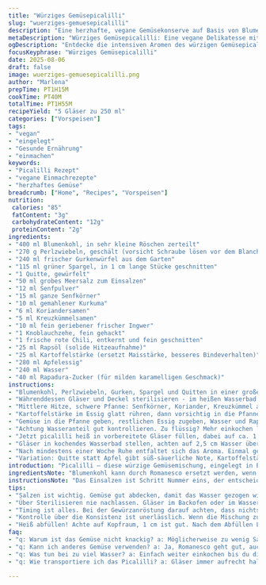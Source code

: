 ```yaml
---
title: "Würziges Gemüsepicalilli"
slug: "wuerziges-gemuesepicalilli"
description: "Eine herzhafte, vegane Gemüsekonserve auf Basis von Blumenkohl, grünem Spargel und Quitten, eingelegt in einer aromatischen Mischung aus Apfelessig und Gewürzen. Mit leicht veränderter Gewürzmischung und subtiler Schärfe durch frische Chili. Geeignet für Allergiker dank Verzicht auf Nüsse, Gluten und Milchprodukte."
metaDescription: "Würziges Gemüsepicalilli: Eine vegane Delikatesse mit Blumenkohl, Quitten und Gewürzen; perfekt für deine Küche."
ogDescription: "Entdecke die intensiven Aromen des würzigen Gemüsepicalillis – eine vegane Spezialität mit frischen Zutaten aus dem Garten."
focusKeyphrase: "Würziges Gemüsepicalilli"
date: 2025-08-06
draft: false
image: wuerziges-gemuesepicalilli.png
author: "Marlena"
prepTime: PT1H15M
cookTime: PT40M
totalTime: PT1H55M
recipeYield: "5 Gläser zu 250 ml"
categories: ["Vorspeisen"]
tags:
- "vegan"
- "eingelegt"
- "Gesunde Ernährung"
- "einmachen"
keywords:
- "Picalilli Rezept"
- "vegane Einmachrezepte"
- "herzhaftes Gemüse"
breadcrumb: ["Home", "Recipes", "Vorspeisen"]
nutrition: 
 calories: "85"
 fatContent: "3g"
 carbohydrateContent: "12g"
 proteinContent: "2g"
ingredients:
- "400 ml Blumenkohl, in sehr kleine Röschen zerteilt"
- "270 g Perlzwiebeln, geschält (vorsicht Schraube lösen vor dem Blanchieren)"
- "240 ml frischer Gurkenwürfel aus dem Garten"
- "115 ml grüner Spargel, in 1 cm lange Stücke geschnitten"
- "1 Quitte, gewürfelt"
- "50 ml grobes Meersalz zum Einsalzen"
- "12 ml Senfpulver"
- "15 ml ganze Senfkörner"
- "10 ml gemahlener Kurkuma"
- "6 ml Koriandersamen"
- "5 ml Kreuzkümmelsamen"
- "10 ml fein geriebener frischer Ingwer"
- "1 Knoblauchzehe, fein gehackt"
- "1 frische rote Chili, entkernt und fein geschnitten"
- "25 ml Rapsöl (solide Hitzeaufnahme)"
- "25 ml Kartoffelstärke (ersetzt Maisstärke, besseres Bindeverhalten)"
- "280 ml Apfelessig"
- "240 ml Wasser"
- "40 ml Rapadura-Zucker (für milden karamelligen Geschmack)"
instructions:
- "Blumenkohl, Perlzwiebeln, Gurken, Spargel und Quitten in einer großen Schüssel mit Salz vermengen. Dann mit kaltem Wasser bedecken, gut durchziehen lassen für ungefähr 70 Minuten bei Zimmertemperatur. Nicht kippen! Nach dem Einweichen gründlich abtropfen lassen. Salz zieht Wasser und sorgt für knackige Konsistenz."
- "Währenddessen Gläser und Deckel sterilisieren - im heißen Wasserbad oder im Ofen bei 130 Grad, mindestens 20 Minuten. Sauberkeit hier ist Gold wert, sonst geht der ganze Aufwand flöten."
- "Mittlere Hitze, schwere Pfanne: Senfkörner, Koriander, Kreuzkümmel anrösten bis sie duften. Sofort Ingwer, Knoblauch und Chili zugeben, in Rapsöl kurz anschwitzen, bis Aromen richtig herauskommen – nicht verbrennen, sonst Bitterkeit."
- "Kartoffelstärke im Essig glatt rühren, dann vorsichtig in die Pfanne mit Gewürzen einrühren. Sofort im Blubbern rühren, wird dick und glänzend, Augen auf! Für 10-15 Sekunden kochen, bis die Masse angedickt ist, sonst wird pappig."
- "Gemüse in die Pfanne geben, restlichen Essig zugeben, Wasser und Rapadura unterrühren. Aufkochen, dann Hitze reduzieren. Bei leichter Blubberkochung 25-35 Minuten garen – bis das Gemüse weich, aber noch bissfest ist. Gelegentlich umrühren, damit nichts ansetzt. Blätter fallen nicht ganz auseinander, und die Farbe bleibt lebendig."
- "Achtung Wasseranteil gut kontrollieren. Zu flüssig? Mehr einkochen lassen. Zu zäh? Nachgusswasser zufügen. Konsistenz ist Fingerzeig."
- "Jetzt picalilli heiß in vorbereitete Gläser füllen, dabei auf ca. 1 cm Kopfraum achten. Mit einem Plastiklöffel Luftblasen herausdrücken – Metall stumpft den Deckel. Gläserrand abwischen, Deckel aufsetzen, Ring nur fingerfest aufdrehen. Zu fest, schon gerissen."
- "Gläser in kochendes Wasserbad stellen, achten auf 2,5 cm Wasser über den Deckeln. 20 Minuten kochen lassen, danach langsam herausnehmen und auf Küchenhandtuch abkühlen lassen. Geräusch des Deckels beim Knacken abwarten – das bestätigt luftdichten Verschluss."
- "Nach mindestens einer Woche Ruhe entfaltet sich das Aroma. Einmal geöffnet, im Kühlschrank lagern, innerhalb 2 Wochen verbrauchen. Maintanance Tipp: Falls Glas nicht dicht ist oder Geruch muffig, wegschmeißen, kein Risiko."
- "Variation: Quitte statt Apfel gibt süß-säuerliche Note, Kartoffelstärke sorgt für geschmeidigere Bindung, zudem austauschbar gegen Pfeilwurz bei Unverträglichkeit."
introduction: "Picalilli – diese würzige Gemüsemischung, eingelegt in Essig und aromatischen Gewürzen, war schon oft mein Bastelobjekt in der Küche. Früher benutzte ich ausschließlich Blumenkohl und grüne Bohnen, doch bald merkte ich: Die Balance aus Zitrusfrische, süßer Quitte und knackigem Spargel bringt’s. Dabei verzichte ich bewusst auf Maisstärke und ersetze sie gegen Kartoffelstärke, die eine samtigere Konsistenz garantiert. Auch die Feinabstimmung der Gewürze erfordert Intuition. Jeder Schritt bedarf Konzentration – Salz zieht Wasser, aber zu viel macht matschig. Und die richtige Garzeit? Nicht nach Uhr, sondern nach Bissgefühl. Seitdem bleibt das nichts von der Konsistenz klebrig oder matschig – das ist meine Devise."
ingredientsNote: "Blumenkohl kann durch Romanesco ersetzt werden, wenn Sie es etwas nussiger mögen. Steckerlböhnchen brauchen möglichst frisch sein, sonst zäh. Für eine frische Schärfe verwende ich rote Chilis, entkernt, weil sonst zu scharf. Senfkörner immer frisch anrösten, macht enormen Unterschied im Aroma, nicht vorher mahlen. Apfelessig stammt bei mir meist aus biologischem Anbau, das gibt ein klares Aroma. Rapadura Zucker für die Karamellnote, ersetzbar durch Rohrohrzucker oder braunen Zucker, aber Zuckerarten haben Einfluss auf die Farbe des Endprodukts. Wenn nötig, kann Rapsöl durch Sonnenblumenöl ersetzt werden, aber vermeiden Olivenöl, es ist zu dominant. Einfache Küchenhelfer wie kleine Zangen oder Holzstäbchen helfen beim Entlüften der Gläser."
instructionsNote: "Das Einsalzen ist Schritt Nummer eins, der entscheidet über knackiges Gemüse. Dabei unbedingt Wasser komplett abdecken, sonst punktet der Salzzug nicht richtig. Die Gewürzanröstung nicht unterschätzen, sie entfaltet das volle Aroma. Rühren beim Eindicken der Stärke-Mischung kontinuierlich aber zügig, sonst entstehen Klumpen. Nach dem Einkochen das Gemüse sollte leicht weich sein, nicht mehlig, deshalb Fingerprobe am besten: Williger Biss, keine völlige Zerfaserung. Abfüllen heißt: Fingerfertig sein, sonst brennt es. Luftblasen entfernen mit Holzstäbchen oder spitzem Kunststoffwerkzeug, wichtig für kraftvollen Verschluss. Wasserbad hitzeintensiv, Timing nach eigenem Herd verlässlich anpassen. Deckel nur handfest sichern damit Dampf entweichen kann und Vakuum entsteht. Gläser erkalten lassen ohne Bewegung, sonst kann das Vakuum reißen."
tips:
- "Salzen ist wichtig. Gemüse gut abdecken, damit das Wasser gezogen wird. Vorher alles klein schneiden. Salzkristalle gleichmäßig verteilen. Blätter fallen bei zu viel Wasser auseinander. Ich habe oft vergessen, das richtig zu machen."
- "Über Sterilisieren nie nachlassen. Gläser im Backofen oder im Wasserbad richtig heiß machen. Weniger ist mehr, aber keine Kompromisse bei Sauberkeit. Deckel blitzen lassen. Ich habe oft gewartet, aber die sind verdammt wichtig."
- "Timing ist alles. Bei der Gewürzanröstung darauf achten, dass nichts anbrennt. Geruch muss intensiv sein, keine Bitterstoffe wollen wir. Höre auf das Aroma, es spricht zu dir. Ich habe viel hin und her versucht mit den Zeiten."
- "Kontrolle über die Konsistenz ist unerlässlich. Wenn die Mischung zu flüssig ist, einfach weiter einkochen. Verliebe dich in das Gefühl beim Rühren. Ein starker Kochlöffel hilft. Mich hat manchmal die Geduld verlassen, aber es lohnt sich."
- "Heiß abfüllen! Achte auf Kopfraum, 1 cm ist gut. Nach dem Abfüllen Luftblasen rausdrücken. Verwende ein Holzstäbchen oder ähnliches. Wenn das Vakuum nicht entsteht, kann der Deckel beim Abkühlen Probleme machen. Ich habe das oft übersehen."
faq:
- "q: Warum ist das Gemüse nicht knackig? a: Möglicherweise zu wenig Salz verwendet, Gemüse nicht lange genug eingeweicht. Nochmal salzen und durchziehen lassen."
- "q: Kann ich anderes Gemüse verwenden? a: Ja, Romanesco geht gut, auch frische Bohnen. Achte aber auf die Garzeit, dünneres Gemüse kocht schneller."
- "q: Was tun bei zu viel Wasser? a: Einfach weiter einkochen bis du die richtige Konsistenz hast. Manchmal mehr Zeit, manchmal Geduld."
- "q: Wie transportiere ich das Picalilli? a: Gläser immer aufrecht halten. Am besten in eine Kühltasche bei Reisen. Achte, dass die Luft drinnen bleibt. Kühl lagern."

---
```

